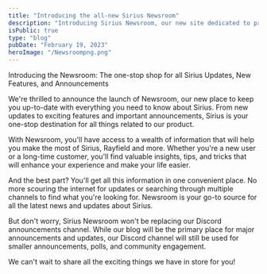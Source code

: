 ```yaml
---
title: "Introducing the all-new Sirius Newsroom"
description: "Introducing Sirius Newsroom, our new site dedicated to providing valuable insights and updates about our product. Stay informed and up-to-date with the latest news to make the most of your Sirius experience."
isPublic: true
type: "blog"
pubDate: "February 19, 2023"
heroImage: "/Newsroompng.png"
---
```


Introducing the Newsroom: The one-stop shop for all Sirius Updates, New Features, and Announcements

We're thrilled to announce the launch of Newsroom, our new place to keep you up-to-date with everything you need to know about Sirius. From new updates to exciting features and important announcements, Sirius is your one-stop destination for all things related to our product.

With Newsroom, you'll have access to a wealth of information that will help you make the most of Sirius, Rayfield and more. Whether you're a new user or a long-time customer, you'll find valuable insights, tips, and tricks that will enhance your experience and make your life easier.

And the best part? You'll get all this information in one convenient place. No more scouring the internet for updates or searching through multiple channels to find what you're looking for. Newsroom is your go-to source for all the latest news and updates about Sirius.

But don't worry, Sirius Newsroom won't be replacing our Discord announcements channel. While our blog will be the primary place for major announcements and updates, our Discord channel will still be used for smaller announcements, polls, and community engagement.

We can't wait to share all the exciting things we have in store for you!
